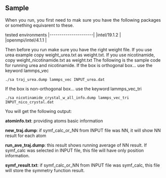 ## Sample 
<p align="justify"> 
When you run, you first need to mak sure you have the following packages or something equivarent to these. 

tested environments
|----------------------|
|intel/19.1.2          |
|openmpi/intel/4.1.1   |


Then before you run make sure you have the right weight file. If you use urea example copy weight_urea.txt as weight.txt. If you use nicotinamide, copy weight_nicotinamide.txt as weight.txt
The following is the sample code for running urea and nicotinamide. 
If the box is orthogonal box... use the keyword lammps_vec
```
./sa traj_urea.dump lammps_vec INPUT_urea.dat
```
If the box is non-orthogonal box... use the keyword lammps_vec_tri
```
./sa nicotinamide_crystal_w_all_info.dump lammps_vec_tri INPUT_nico_crystal.dat
```


You will get the following output:

**atominfo.txt**:		providing atoms basic information

**new_traj.dump**:		if symf_calc_or_NN from INPUT file was NN, it will show NN result for each atom

**run_ave_traj.dump**:	this result shows running average of NN result. If symf_calc was selected in INPUT file, this file will have only position information.  

**symf_result.txt**:	if symf_calc_or_NN from INPUT file was symf_calc, this file will store the symmetry function result. 


</p>
